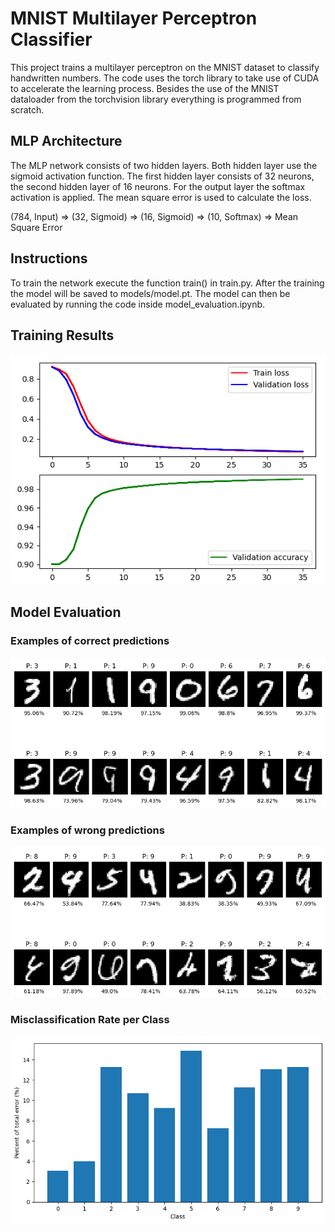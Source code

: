 # MNIST Multilayer Perceptron Classifier
This project trains a multilayer perceptron on the MNIST dataset
to classify handwritten numbers. The code uses the torch library to take use
of CUDA to accelerate the learning process. Besides the use of the MNIST dataloader from the torchvision
library everything is programmed from scratch.

## MLP Architecture
The MLP network consists of two hidden layers. Both hidden layer use the
sigmoid activation function. The first hidden layer consists of 32 neurons,
the second hidden layer of 16 neurons. For the output layer the softmax activation is applied.
The mean square error is used to calculate the loss.

(784, Input) => (32, Sigmoid) => (16, Sigmoid) => (10, Softmax) => Mean Square Error

## Instructions
To train the network execute the function train() in train.py. After the training
the model will be saved to models/model.pt. The model can then be evaluated by running
the code inside model_evaluation.ipynb.

## Training Results
![plot](img/loss.png)

## Model Evaluation
### Examples of correct predictions
![correct](img/correct.png)
### Examples of wrong predictions
![wrong](img/wrong.png)
### Misclassification Rate per Class
![class error](img/class_erros.png)